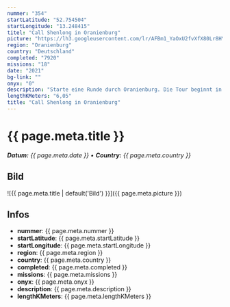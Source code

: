 ```yaml
---
nummer: "354"
startLatitude: "52.754504"
startLongitude: "13.248415"
titel: "Call Shenlong in Oranienburg"
picture: "https://lh3.googleusercontent.com/lr/AFBm1_YaOxU2fvXfX80Lr8HYe-kNoQin8MNm_zQbZSNE2lNmi8NLiy0Ws30UnzWAT8mAg3SQNV95Gc_Y6QyvUZpaa_wRfwn42Myb1hoZDrNP4-NFjMMsOBkt4AsyPSFNZbOTmmbspaQsIWHAp6Ja_89Zgw7KntYlBBu8dOwbhTtz1KeZC7RE6r7VtiEV0B4EaZmwsnd3XvKUuDV7PN0LH5uoXNavGYjjnyWGFLhRdOInFMNIbJF1sCugO4tsprednosFVIUma1VQcXwjhGTd0_b8uuPR0ciy45gthy-5LlDuQOBDYoiLjnWXwolDscPo_jXu880tQpgPaF4kq3tvK94J2VIHB2qTMChtuu5Hd5OaAnXTvRN7HZC0aQJ-HiEO-RMZVCFHyX9SSIJZRNUSohpIt5TqbhEaFZFl1IeVwa5c85F3RSUuJN_rxFoPLGIiJUt3beOaKDNdJkMaRrYBOsET8wO_zG1N7zTU3FfjeiVDodkYyzbVAkpj2FGRJECZgc5cRfed2UrxtO3SyRlvxhX7McamJEJzUHf91ItoGxCzUys7w3drWIeMUNjYXhbHBtP7aTetMXbQkfNNTzkQpF5z5KHwtb1On45Rt6XIojzoVaqDM3aZzi3DD73pftbW42B6Tx4Knap6559k2qZuqDrJE9o6NBzX23k9XZM1fqzL6lkNuGM2s61deMIQfuOi6dUq0HzDwAPnzI1a0ukpSUS_-UVF6VquATPjtBhz_V5p9GoX31Ys3lzp-7ZcABvNmO4klh_IMGYiQIfV5x801Okbdndla4tu_P-rFQQyNGu3oYA_nc-nyQcDm1l_ZoAD1i-R5KbLY_ElKrLlZ3pZaMubPNCr6Ys3AxKcaUVl"
region: "Oranienburg"
country: "Deutschland"
completed: "7920"
missions: "18"
date: "2021"
bg-link: ""
onyx: "0"
description: "Starte eine Runde durch Oranienburg. Die Tour beginnt in der Bernauer Straße"
lengthKMeters: "6,05"
title: "Call Shenlong in Oranienburg"
---
```


# {{ page.meta.title }}
_**Datum:** {{ page.meta.date }} • **Country:** {{ page.meta.country }}_

## Bild
![{{ page.meta.title | default('Bild') }}]({{ page.meta.picture }})

## Infos
- **nummer**: {{ page.meta.nummer }}
- **startLatitude**: {{ page.meta.startLatitude }}
- **startLongitude**: {{ page.meta.startLongitude }}
- **region**: {{ page.meta.region }}
- **country**: {{ page.meta.country }}
- **completed**: {{ page.meta.completed }}
- **missions**: {{ page.meta.missions }}
- **onyx**: {{ page.meta.onyx }}
- **description**: {{ page.meta.description }}
- **lengthKMeters**: {{ page.meta.lengthKMeters }}

